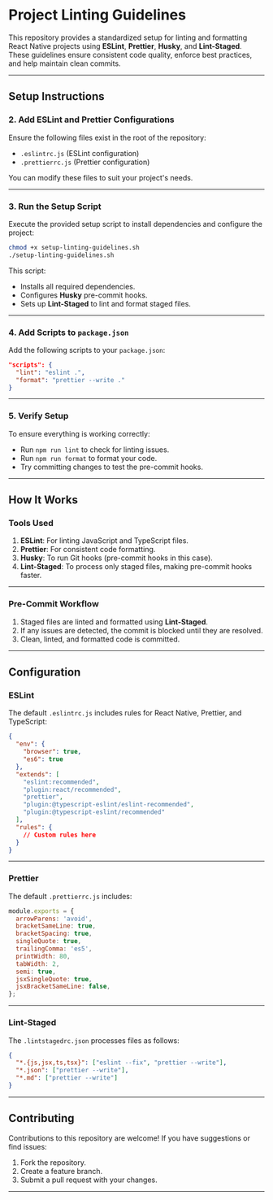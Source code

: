 
# Project Linting Guidelines

This repository provides a standardized setup for linting and formatting React Native projects using **ESLint**, **Prettier**, **Husky**, and **Lint-Staged**. These guidelines ensure consistent code quality, enforce best practices, and help maintain clean commits.

---

## **Setup Instructions**

### **2. Add ESLint and Prettier Configurations**
Ensure the following files exist in the root of the repository:

- `.eslintrc.js` (ESLint configuration)  
- `.prettierrc.js` (Prettier configuration)

You can modify these files to suit your project's needs.

---

### **3. Run the Setup Script**
Execute the provided setup script to install dependencies and configure the project:

```bash
chmod +x setup-linting-guidelines.sh
./setup-linting-guidelines.sh
```

This script:  
- Installs all required dependencies.  
- Configures **Husky** pre-commit hooks.  
- Sets up **Lint-Staged** to lint and format staged files.

---

### **4. Add Scripts to `package.json`**
Add the following scripts to your `package.json`:

```json
"scripts": {
  "lint": "eslint .",
  "format": "prettier --write ."
}
```

---

### **5. Verify Setup**
To ensure everything is working correctly:  
- Run `npm run lint` to check for linting issues.  
- Run `npm run format` to format your code.  
- Try committing changes to test the pre-commit hooks.

---

## **How It Works**

### **Tools Used**
1. **ESLint**: For linting JavaScript and TypeScript files.  
2. **Prettier**: For consistent code formatting.  
3. **Husky**: To run Git hooks (pre-commit hooks in this case).  
4. **Lint-Staged**: To process only staged files, making pre-commit hooks faster.

---

### **Pre-Commit Workflow**
1. Staged files are linted and formatted using **Lint-Staged**.  
2. If any issues are detected, the commit is blocked until they are resolved.  
3. Clean, linted, and formatted code is committed.

---

## **Configuration**

### **ESLint**
The default `.eslintrc.js` includes rules for React Native, Prettier, and TypeScript:

```json
{
  "env": {
    "browser": true,
    "es6": true
  },
  "extends": [
    "eslint:recommended",
    "plugin:react/recommended",
    "prettier",
    "plugin:@typescript-eslint/eslint-recommended",
    "plugin:@typescript-eslint/recommended"
  ],
  "rules": {
    // Custom rules here
  }
}
```

---

### **Prettier**
The default `.prettierrc.js` includes:

```javascript
module.exports = {
  arrowParens: 'avoid',
  bracketSameLine: true,
  bracketSpacing: true,
  singleQuote: true,
  trailingComma: 'es5',
  printWidth: 80,
  tabWidth: 2,
  semi: true,
  jsxSingleQuote: true,
  jsxBracketSameLine: false,
};
```

---

### **Lint-Staged**
The `.lintstagedrc.json` processes files as follows:

```json
{
  "*.{js,jsx,ts,tsx}": ["eslint --fix", "prettier --write"],
  "*.json": ["prettier --write"],
  "*.md": ["prettier --write"]
}
```

---

## **Contributing**

Contributions to this repository are welcome! If you have suggestions or find issues:
1. Fork the repository.  
2. Create a feature branch.  
3. Submit a pull request with your changes.

---
